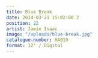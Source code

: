 ```yaml
---
title: Blue Break
date: 2014-03-21 15:02:00 Z
position: 22
artist: Jamie Isaac
image: "/uploads/blue-break.jpg"
catalogue-number: HA019
format: 12" / Digital
---
```


